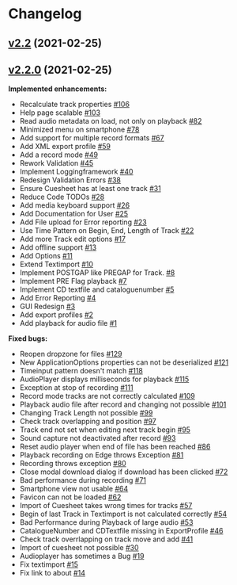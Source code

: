 # Changelog

## [v2.2](https://github.com/NeoCoderMatrix86/AudioCuesheetEditor/tree/v2.2) (2021-02-25)

## [v2.2.0](https://github.com/NeoCoderMatrix86/AudioCuesheetEditor/tree/v2.2.0) (2021-02-25)

**Implemented enhancements:**

- Recalculate track properties [\#106](https://github.com/NeoCoderMatrix86/AudioCuesheetEditor/issues/106)
- Help page scalable [\#103](https://github.com/NeoCoderMatrix86/AudioCuesheetEditor/issues/103)
- Read audio metadata on load, not only on playback [\#82](https://github.com/NeoCoderMatrix86/AudioCuesheetEditor/issues/82)
- Minimized menu on smartphone [\#78](https://github.com/NeoCoderMatrix86/AudioCuesheetEditor/issues/78)
- Add support for multiple record formats [\#67](https://github.com/NeoCoderMatrix86/AudioCuesheetEditor/issues/67)
- Add XML export profile [\#59](https://github.com/NeoCoderMatrix86/AudioCuesheetEditor/issues/59)
- Add a record mode [\#49](https://github.com/NeoCoderMatrix86/AudioCuesheetEditor/issues/49)
- Rework Validation [\#45](https://github.com/NeoCoderMatrix86/AudioCuesheetEditor/issues/45)
- Implement Loggingframework [\#40](https://github.com/NeoCoderMatrix86/AudioCuesheetEditor/issues/40)
- Redesign Validation Errors [\#38](https://github.com/NeoCoderMatrix86/AudioCuesheetEditor/issues/38)
- Ensure Cuesheet has at least one track [\#31](https://github.com/NeoCoderMatrix86/AudioCuesheetEditor/issues/31)
- Reduce Code TODOs [\#28](https://github.com/NeoCoderMatrix86/AudioCuesheetEditor/issues/28)
- Add media keyboard support [\#26](https://github.com/NeoCoderMatrix86/AudioCuesheetEditor/issues/26)
- Add Documentation for User [\#25](https://github.com/NeoCoderMatrix86/AudioCuesheetEditor/issues/25)
- Add File upload for Error reporting [\#23](https://github.com/NeoCoderMatrix86/AudioCuesheetEditor/issues/23)
- Use Time Pattern on Begin, End, Length of Track [\#22](https://github.com/NeoCoderMatrix86/AudioCuesheetEditor/issues/22)
- Add more Track edit options [\#17](https://github.com/NeoCoderMatrix86/AudioCuesheetEditor/issues/17)
- Add offline support [\#13](https://github.com/NeoCoderMatrix86/AudioCuesheetEditor/issues/13)
- Add Options [\#11](https://github.com/NeoCoderMatrix86/AudioCuesheetEditor/issues/11)
- Extend Textimport [\#10](https://github.com/NeoCoderMatrix86/AudioCuesheetEditor/issues/10)
- Implement POSTGAP like PREGAP for Track. [\#8](https://github.com/NeoCoderMatrix86/AudioCuesheetEditor/issues/8)
- Implement PRE Flag playback [\#7](https://github.com/NeoCoderMatrix86/AudioCuesheetEditor/issues/7)
- Implement CD textfile and cataloguenumber [\#5](https://github.com/NeoCoderMatrix86/AudioCuesheetEditor/issues/5)
- Add Error Reporting [\#4](https://github.com/NeoCoderMatrix86/AudioCuesheetEditor/issues/4)
- GUI Redesign [\#3](https://github.com/NeoCoderMatrix86/AudioCuesheetEditor/issues/3)
- Add export profiles [\#2](https://github.com/NeoCoderMatrix86/AudioCuesheetEditor/issues/2)
- Add playback for audio file [\#1](https://github.com/NeoCoderMatrix86/AudioCuesheetEditor/issues/1)

**Fixed bugs:**

- Reopen dropzone for files [\#129](https://github.com/NeoCoderMatrix86/AudioCuesheetEditor/issues/129)
- New ApplicationOptions properties can not be deserialized [\#121](https://github.com/NeoCoderMatrix86/AudioCuesheetEditor/issues/121)
- Timeinput pattern doesn't match [\#118](https://github.com/NeoCoderMatrix86/AudioCuesheetEditor/issues/118)
- AudioPlayer displays milliseconds for playback [\#115](https://github.com/NeoCoderMatrix86/AudioCuesheetEditor/issues/115)
- Exception at stop of recording [\#111](https://github.com/NeoCoderMatrix86/AudioCuesheetEditor/issues/111)
- Record mode tracks are not correctly calculated [\#109](https://github.com/NeoCoderMatrix86/AudioCuesheetEditor/issues/109)
- Playback audio file after record and changing not possible [\#101](https://github.com/NeoCoderMatrix86/AudioCuesheetEditor/issues/101)
- Changing Track Length not possible [\#99](https://github.com/NeoCoderMatrix86/AudioCuesheetEditor/issues/99)
- Check track overlapping and position [\#97](https://github.com/NeoCoderMatrix86/AudioCuesheetEditor/issues/97)
- Track end not set when editing next track begin [\#95](https://github.com/NeoCoderMatrix86/AudioCuesheetEditor/issues/95)
- Sound capture not deactivated after record [\#93](https://github.com/NeoCoderMatrix86/AudioCuesheetEditor/issues/93)
- Reset audio player when end of file has been reached [\#86](https://github.com/NeoCoderMatrix86/AudioCuesheetEditor/issues/86)
- Playback recording on Edge throws Exception [\#81](https://github.com/NeoCoderMatrix86/AudioCuesheetEditor/issues/81)
- Recording throws exception [\#80](https://github.com/NeoCoderMatrix86/AudioCuesheetEditor/issues/80)
- Close modal download dialog if download has been clicked [\#72](https://github.com/NeoCoderMatrix86/AudioCuesheetEditor/issues/72)
- Bad performance during recording [\#71](https://github.com/NeoCoderMatrix86/AudioCuesheetEditor/issues/71)
- Smartphone view not usable [\#64](https://github.com/NeoCoderMatrix86/AudioCuesheetEditor/issues/64)
- Favicon can not be loaded [\#62](https://github.com/NeoCoderMatrix86/AudioCuesheetEditor/issues/62)
- Import of Cuesheet takes wrong times for tracks [\#57](https://github.com/NeoCoderMatrix86/AudioCuesheetEditor/issues/57)
- Begin of last Track in Textimport is not calculated correctly [\#54](https://github.com/NeoCoderMatrix86/AudioCuesheetEditor/issues/54)
- Bad Performance during Playback of large audio [\#53](https://github.com/NeoCoderMatrix86/AudioCuesheetEditor/issues/53)
- CatalogueNumber and CDTextfile missing in ExportProfile [\#46](https://github.com/NeoCoderMatrix86/AudioCuesheetEditor/issues/46)
- Check track overrlapping on track move and add [\#41](https://github.com/NeoCoderMatrix86/AudioCuesheetEditor/issues/41)
- Import of cuesheet not possible [\#30](https://github.com/NeoCoderMatrix86/AudioCuesheetEditor/issues/30)
- Audioplayer has sometimes a Bug [\#19](https://github.com/NeoCoderMatrix86/AudioCuesheetEditor/issues/19)
- Fix textimport [\#15](https://github.com/NeoCoderMatrix86/AudioCuesheetEditor/issues/15)
- Fix link to about [\#14](https://github.com/NeoCoderMatrix86/AudioCuesheetEditor/issues/14)




